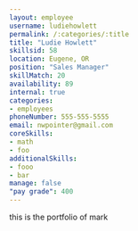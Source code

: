 ```yaml
--- 
layout: employee 
username: ludiehowlett
permalink: /:categories/:title 
title: "Ludie Howlett" 
skillsid: 58 
location: Eugene, OR
position: "Sales Manager"
skillMatch: 20
availability: 89
internal: true
categories: 
- employees
phoneNumber: 555-555-5555 
email: nwpointer@gmail.com
coreSkills:
- math 
- foo
additionalSkills:
- fooo
- bar
manage: false
"pay grade": 400
---
```


this is the portfolio of mark